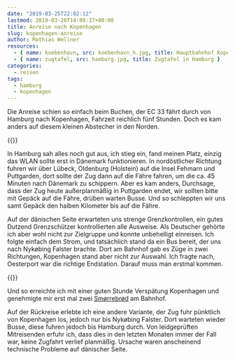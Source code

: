 ```yaml
---
date: "2019-03-25T22:02:12"
lastmod: 2019-03-26T14:09:37+00:00
title: Anreise nach Kopenhagen
slug: kopenhagen-anreise
author: Mathias Wellner
resources:
  - { name: koebenhavn, src: koebenhavn_h.jpg, title: Hauptbahnhof Kopenhagen }
  - { name: zugtafel, src: hamburg.jpg, title: Zugtafel in Hamburg }
categories:
  - reisen
tags:
  - hamburg
  - kopenhagen
---
```

Die Anreise schien so einfach beim Buchen, der EC 33 fährt durch von Hamburg nach Kopenhagen, Fahrzeit reichlich fünf Stunden. Doch es kam anders auf diesem kleinen Abstecher in den Norden. 
<!--more-->

{{<responsive-image name="zugtafel">}}

In Hamburg sah alles noch gut aus, ich stieg ein, fand meinen Platz, einzig das WLAN sollte erst in Dänemark funktionieren. In nordöstlicher Richtung fuhren wir über Lübeck, Oldenburg (Holstein) auf die Insel Fehmarn und Puttgarden, dort sollte der Zug dann auf die Fähre fahren, um die ca. 45 Minuten nach Dänemark zu schippern. Aber es kam anders, Durchsage, dass der Zug heute außerplanmäßig in Puttgarden endet, wir sollten bitte mit Gepäck auf die Fähre, drüben warten Busse. Und so schleppten wir uns samt Gepäck den halben Kilometer bis auf die Fähre. 

Auf der dänischen Seite erwarteten uns strenge Grenzkontrollen, ein gutes Dutzend Grenzschützer kontrollierten alle Ausweise. Als Deutscher gehörte ich aber wohl nicht zur Zielgruppe und konnte unbehelligt einreisen. Ich folgte einfach dem Strom, und tatsächlich stand da ein Bus bereit, der uns nach Nykøbing Falster brachte. Dort am Bahnhof gab es Züge in zwei Richtungen, Kopenhagen stand aber nicht zur Auswahl. Ich fragte nach, Oesterport war die richtige Endstation. Darauf muss man erstmal kommen. 

{{<responsive-image name="koebenhavn">}}

Und so erreichte ich mit einer guten Stunde Verspätung Kopenhagen und genehmigte mir erst mal zwei [Smørrebrød](https://de.wikipedia.org/wiki/Sm%C3%B8rrebr%C3%B8d) am Bahnhof. 

Auf der Rückreise erlebte ich eine andere Variante, der Zug fuhr pünktlich von Kopenhagen los, jedoch nur bis Nykøbing Falster. Dort warteten wieder Busse, diese fuhren jedoch bis Hamburg durch. Von leidgeprüften Mitreisenden erfuhr ich, dass dies in den letzten Monaten immer der Fall war, keine Zugfahrt verlief planmäßig. Ursache waren anscheinend technische Probleme auf dänischer Seite. 